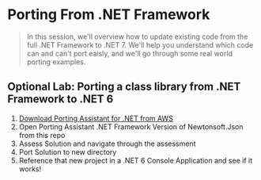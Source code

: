 # Porting From .NET Framework

> In this session, we'll overview how to update existing code from the full .NET Framework to .NET 7. We'll help you understand which code can and can't port eaisly, and we'll go through some real world porting examples.

## Optional Lab: Porting a class library from .NET Framework to .NET 6

1. [Download Porting Assistant for .NET from AWS](https://aws.amazon.com/porting-assistant-dotnet/)
1. Open Porting Assistant .NET Framework Version of Newtonsoft.Json from this repo
1. Assess Solution and navigate through the assessment
1. Port Solution to new directory
1. Reference that new project in a .NET 6 Console Application and see if it works!